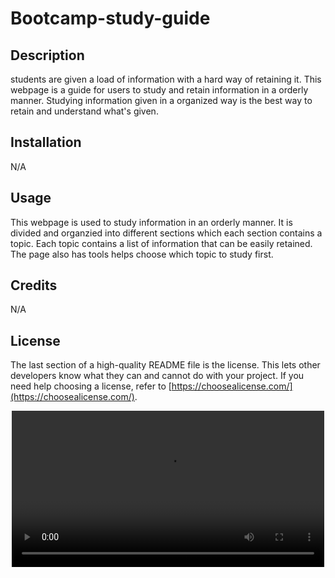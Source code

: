 # Bootcamp-study-guide

## Description

students are given a load of information with a hard way of retaining it. This webpage is a guide for users to study and retain information in a orderly manner. Studying information given in a organized way is the best way to retain and understand what's given.


## Installation

N/A

## Usage

 This webpage is used to study information in an orderly manner. It is divided and organzied into different sections which each section contains a topic. Each topic contains a list of information that can be easily retained. The page also has tools helps choose which topic to study first.

## Credits

N/A

## License

The last section of a high-quality README file is the license. This lets other developers know what they can and cannot do with your project. If you need help choosing a license, refer to [https://choosealicense.com/](https://choosealicense.com/).

<p align="center"> <video src="images/video.mp4" width="500px" controls>

